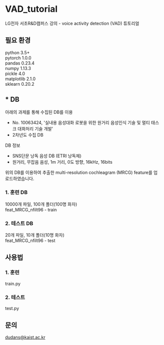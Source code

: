 # VAD_tutorial

LG전자 서초R&D캠퍼스 강의 - voice activity detection (VAD) 튜토리얼

## 필요 환경
python 3.5+  
pytorch 1.0.0  
pandas 0.23.4  
numpy 1.13.3  
pickle 4.0  
matplotlib 2.1.0  
sklearn 0.20.2

## * DB
아래의 과제를 통해 수집된 DB를 이용 
- No. 10063424, '실내용 음성대화 로봇을 위한 원거리 음성인식 기술 및 멀티 태스크 대화처리 기술 개발'
- 2차년도 수집 DB

DB 정보
- SNS단문 낭독 음성 DB (ETRI 낭독체)
- 원거리, 무잡음 음성, 1m 거리, 0도 방향, 16kHz, 16bits  

위의 DB를 이용하여 추출한 multi-resolution cochleagram (MRCG) feature를 업로드하였습니다.

### 1. 훈련 DB
10000개 파일, 100개 폴더(100명 화자)  
feat_MRCG_nfilt96 - train

### 2. 테스트 DB
20개 파일, 10개 폴더(10명 화자)  
feat_MRCG_nfilt96 - test

## 사용법
### 1. 훈련
train.py  

### 2. 테스트
test.py  



## 문의
dudans@kaist.ac.kr
